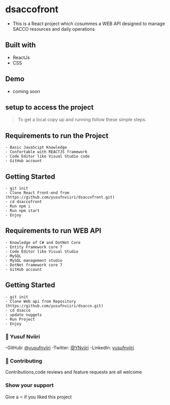 # dsaccofront

- This is a React  project which cosummes a WEB API  designed to manage SACCO resources and daily operations

## Built with

- ReactJs
- CSS


## Demo
 - coming soon

## setup to access the project

> To get a local copy up and running follow these simple steps.

 ## Requirements to run the Project 
    - Basic JavaScipt Knowledge
    - Confortable with REACTJS framework
    - Code Editor like Visual Studio code
    - GitHub account

## Getting Started
    - git init
    - Clone React Front-end from (https://github.com/yusufnviiri/dsaccofront.git)
    - cd dsaccofront
    - Run npm i
    - Run npm start 
    - Enjoy

## Requirements to run WEB API
    - Knowledge of C# and DotNet Core
    - Entity Framework core 7
    - Code Editor like Visual Studio
    - MySQL
    - MySQL management studio
    - DotNet framework core 7
    - GitHub account
## Getting Started
    - git init
    - Clone Web api from Repository (https://github.com/yusufnviiri/dsacco.git)
    - cd dsacco
    - update nuggets
    - Run Project
    - Enjoy


### 👤 Yusuf Nviiri

-GitHub: [@yusufnviiri](https://github.com/yusufnviiri)
-Twitter: [@YNviiri](https://twitter.com/YNviiri)
-LinkedIn: [yusufnviiri]( https://www.linkedin.com/in/yusuf-nviiri-8b4146206/)

### 🤝 Contributing

Contributions,code reviews and feature requests are all welcome

### Show your support

Give a ⭐️ if you liked this project
